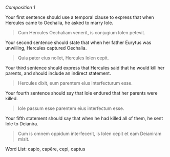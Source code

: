 *Composition 1*

Your first sentence should use a temporal clause to express that when Hercules came to Oechalia, he asked to marry Iole.

> Cum Hercules Oechaliam venerit, is conjugium Iolen petevit.

Your second sentence should state that when her father Eurytus was unwilling, Hercules captured Oechalia.

> Quia pater eius nollet, Hercules Iolen cepit.

Your third sentence should express that Hercules said that he would kill her parents, and should include an indirect statement.

> Hercules dixit, eum parentem eius interfecturum esse.

Your fourth sentence should say that Iole endured that her parents were killed.

> Iole passum esse parentem eius interfectum esse.

Your fifth statement should say that when he had killed all of them, he sent Iole to Deianira.

> Cum is omnem oppidum interfecerit, is Iolen cepit et eam Deianiram misit.


Word List:
capio, capĕre, cepi, captus

